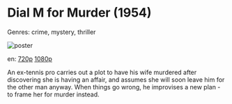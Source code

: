 # Dial M for Murder (1954)

Genres: crime, mystery, thriller

![poster](http://image.tmdb.org/t/p/w500/xrpK1PyckNWmRxU4kZURfaCyboS.jpg)

en:
  [720p](magnet:?xt=urn:btih:6539E1B3B30EC8708A6BA781C6F0D8FE78237483&tr=udp://glotorrents.pw:6969/announce&tr=udp://tracker.opentrackr.org:1337/announce&tr=udp://torrent.gresille.org:80/announce&tr=udp://tracker.openbittorrent.com:80&tr=udp://tracker.coppersurfer.tk:6969&tr=udp://tracker.leechers-paradise.org:6969&tr=udp://p4p.arenabg.ch:1337&tr=udp://tracker.internetwarriors.net:1337)
  [1080p](magnet:?xt=urn:btih:90B3265340A06FE93E7A56C7144087C865BBBA36&tr=udp://glotorrents.pw:6969/announce&tr=udp://tracker.opentrackr.org:1337/announce&tr=udp://torrent.gresille.org:80/announce&tr=udp://tracker.openbittorrent.com:80&tr=udp://tracker.coppersurfer.tk:6969&tr=udp://tracker.leechers-paradise.org:6969&tr=udp://p4p.arenabg.ch:1337&tr=udp://tracker.internetwarriors.net:1337)
  


An ex-tennis pro carries out a plot to have his wife murdered after discovering she is having an affair, and assumes she will soon leave him for the other man anyway. When things go wrong, he improvises a new plan - to frame her for murder instead.